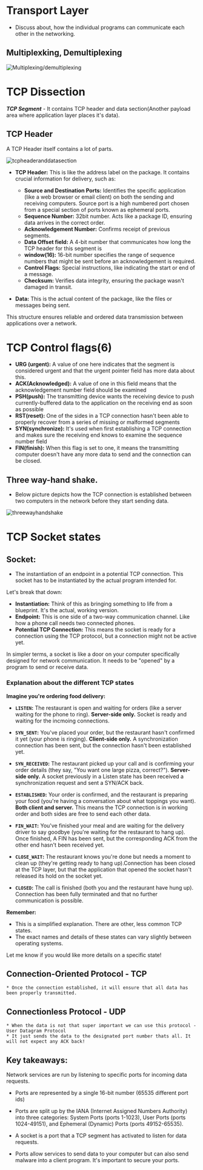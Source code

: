 # Transport Layer

* Discuss about, how the individual programs can communicate each other in the networking.

## Multiplexking, Demultiplexing

![Multiplexing/demultiplexing](Images/multiplexingDemultiplexing.png)

# TCP Dissection

***TCP Segment*** - It contains TCP header and data section(Another payload area where application layer places it's data).

## TCP Header

A TCP Header itself contains a lot of parts.

![tcpheaderanddatasection](Images/TCPHeaderAndDataSection.png)

* **TCP Header:** This is like the address label on the package. It contains crucial information for delivery, such as:
    * **Source and Destination Ports:**  Identifies the specific application (like a web browser or email client) on both  the sending and receiving computers. Source port is a high numbered port chosen from a special section of ports known as ephemeral ports.
    * **Sequence Number:**  32bit number. Acts like a package ID, ensuring data arrives in the correct order.
    * **Acknowledgement Number:** Confirms receipt of previous segments.
    * **Data Offset field:** A 4-bit number that communicates how long the TCP header for this segment is
    * **window(16):** 16-bit number specifies the range of sequence numbers that might be sent before an acknowledgement is required.
    * **Control Flags:** Special instructions, like indicating the start or end of a message.
    * **Checksum:**  Verifies data integrity, ensuring the package wasn't damaged in transit.

* **Data:** This is the actual content of the package, like the files or messages being sent.

This structure ensures reliable and ordered data transmission between applications over a network. 

# TCP Control flags(6)

  * **URG (urgent):** A value of one here indicates that the segment is considered urgent and that the urgent pointer field has more data about this.
  * **ACK(Acknowledged):** A value of one in this field means that the acknowledgement number field should be examined
  * **PSH(push):** The transmitting device wants the receiving device to push currently-buffered data to the application on the receiving end as soon as possible
  * **RST(reset):** One of the sides in a TCP connection hasn't been able to properly recover from a series of missing or malformed segments
  * **SYN(synchronize):** It's used when first establishing a TCP connection and makes sure the receiving end knows to examine the sequence number field
  * **FIN(finish):** When this flag is set to one, it means the transmitting computer doesn't have any more data to send and the connection can be closed.

## Three way-hand shake. 

* Below picture depicts how the TCP connection is established between two computers in the network before they start sending data. 

![threewayhandshake](Images/3wayhandshake.png)

# TCP Socket states

## Socket: 

* The instantiation of an endpoint in a potential TCP connection. This socket has to be instantiated by the actual program intended for.

Let's break that down:

* **Instantiation:**  Think of this as bringing something to life from a blueprint.  It's the actual, working version.
* **Endpoint:** This is one side of a two-way communication channel. Like how a phone call needs two connected phones.
* **Potential TCP Connection:** This means the socket is ready for a connection using the TCP protocol, but a connection might not be active yet.

In simpler terms, a socket is like a door on your computer specifically designed for network communication. It needs to be "opened" by a program to send or receive data. 

### Explanation about the different TCP states

**Imagine you're ordering food delivery:**

* **`LISTEN`:** The restaurant is open and waiting for orders (like a server waiting for the phone to ring). **Server-side only.** Socket is ready and waiting for the incmoing connections.

* **`SYN_SENT`:** You've placed your order, but the restaurant hasn't confirmed it yet (your phone is ringing). **Client-side only.** A synchronization connection has been sent, but the connection hasn't been established yet. 

* **`SYN_RECEIVED`:** The restaurant picked up your call and is confirming your order details (they say, "You want one large pizza, correct?"). **Server-side only.** A socket previously in a Listen state has been received a synchronization request and sent a SYN/ACK back.

* **`ESTABLISHED`:** Your order is confirmed, and the restaurant is preparing your food (you're having a conversation about what toppings you want). **Both client and server.** This means the TCP connection is in working order and both sides are free to send each other data.

* **`FIN_WAIT`:** You've finished your meal and are waiting for the delivery driver to say goodbye (you're waiting for the restaurant to hang up). Once finished, A FIN has been sent, but the corresponding ACK from the other end hasn't been received yet.

* **`CLOSE_WAIT`:** The restaurant knows you're done but needs a moment to clean up (they're getting ready to hang up).Connection has been closed at the TCP layer, but that the application that opened the socket hasn't released its hold on the socket yet.


* **`CLOSED`:** The call is finished (both you and the restaurant have hung up). Connection has been fully terminated and that no further communication is possible.

**Remember:**

* This is a simplified explanation. There are other, less common TCP states.
* The exact names and details of these states can vary slightly between operating systems.

Let me know if you would like more details on a specific state! 

## Connection-Oriented Protocol - TCP

    * Once the connection established, it will ensure that all data has been properly transmitted.

## Connectionless Protocol - UDP

    * When the data is not that super important we can use this protocol - User Datagram Protocol
    * It just sends the data to the designated port number thats all. It will not expect any ACK back!

## Key takeaways:
Network services are run by listening to specific ports for incoming data requests. 

  * Ports are represented by a single 16-bit number (65535 different port ids)

  * Ports are split up by the IANA (Internet Assigned Numbers Authority) into three categories: System Ports (ports 1-1023), User Ports (ports 1024-49151), and Ephemeral (Dynamic) Ports (ports 49152-65535).

  * A socket is a port that a TCP segment has activated to listen for data requests.

  * Ports allow services to send data to your computer but can also send malware into a client program. It's important to secure your ports.


